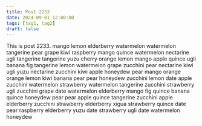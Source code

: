 ```yaml
---
title: Post 2233
date: 2024-09-01 12:00:00
tags: [tag1, tag2]
draft: false
---
```

This is post 2233.
mango
lemon
elderberry
watermelon
watermelon
tangerine
pear
grape
kiwi
raspberry
mango
quince
watermelon
nectarine
ugli
tangerine
tangerine
yuzu
cherry
orange
lemon
mango
apple
quince
ugli
banana
fig
tangerine
lemon
watermelon
grape
zucchini
pear
nectarine
kiwi
ugli
yuzu
nectarine
zucchini
kiwi
apple
honeydew
pear
mango
orange
orange
lemon
kiwi
banana
pear
pear
honeydew
zucchini
lemon
date
apple
zucchini
watermelon
strawberry
watermelon
tangerine
zucchini
strawberry
ugli
zucchini
grape
date
watermelon
elderberry
mango
fig
quince
banana
quince
honeydew
pear
pear
apple
quince
tangerine
zucchini
apple
elderberry
zucchini
strawberry
elderberry
xigua
strawberry
quince
date
pear
raspberry
elderberry
yuzu
date
strawberry
ugli
date
watermelon
honeydew
